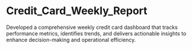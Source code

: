 # Credit_Card_Weekly_Report
Developed a comprehensive weekly credit card dashboard that tracks performance metrics, identifies trends, and delivers actionable insights to enhance decision-making and operational efficiency.
